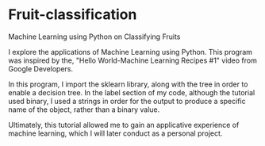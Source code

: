 # Fruit-classification
Machine Learning using Python on Classifying Fruits

I explore the applications of Machine Learning using Python. This program was inspired by the, "Hello World-Machine Learning Recipes #1" video from Google Developers.

In this program, I import the sklearn library, along with the tree in order to enable a decision tree. In the label section of my code, although the tutorial used binary, I used a strings in order for the output to produce a specific name of the object, rather than a binary value.

Ultimately, this tutorial allowed me to gain an applicative experience of machine learning, which I will later conduct as a personal project. 
